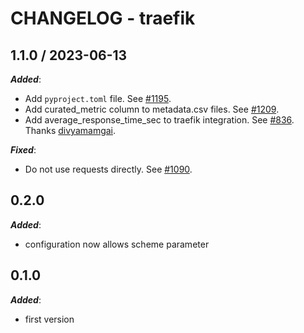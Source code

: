 # CHANGELOG - traefik

## 1.1.0 / 2023-06-13

***Added***:

* Add `pyproject.toml` file. See [#1195](https://github.com/DataDog/integrations-extras/pull/1195).
* Add curated_metric column to metadata.csv files. See [#1209](https://github.com/DataDog/integrations-extras/pull/1209).
* Add average_response_time_sec to traefik integration. See [#836](https://github.com/DataDog/integrations-extras/pull/836). Thanks [divyamamgai](https://github.com/divyamamgai).

***Fixed***:

* Do not use requests directly. See [#1090](https://github.com/DataDog/integrations-extras/pull/1090).

## 0.2.0

***Added***:

* configuration now allows scheme parameter

## 0.1.0

***Added***:

* first version

